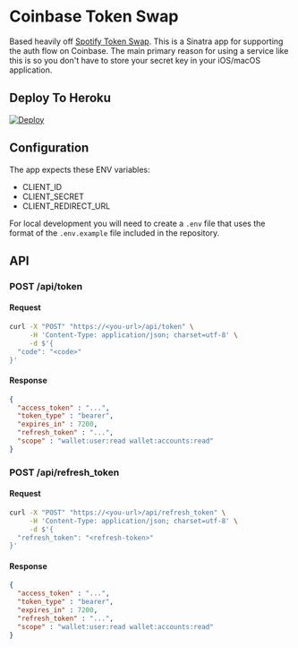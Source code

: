 # Coinbase Token Swap

Based heavily off [Spotify Token Swap](https://github.com/bih/spotify-token-swap-service). This is a Sinatra app for supporting the auth flow on Coinbase. The main primary reason for using a service like this is so you don't have to store your secret key in your iOS/macOS application.

## Deploy To Heroku

[![Deploy](https://www.herokucdn.com/deploy/button.svg)](https://heroku.com/deploy)

## Configuration

The app expects these ENV variables:

- CLIENT_ID
- CLIENT_SECRET
- CLIENT_REDIRECT_URL

For local development you will need to create a `.env` file that uses the format of the `.env.example` file included in the repository.

## API

### POST /api/token

#### Request

```bash
curl -X "POST" "https://<you-url>/api/token" \
     -H 'Content-Type: application/json; charset=utf-8' \
     -d $'{
  "code": "<code>"
}'
```

#### Response

```json
{
  "access_token" : "...",
  "token_type" : "bearer",
  "expires_in" : 7200,
  "refresh_token" : "...",
  "scope" : "wallet:user:read wallet:accounts:read"
}
```

### POST /api/refresh_token

#### Request

```bash
curl -X "POST" "https://<you-url>/api/refresh_token" \
     -H 'Content-Type: application/json; charset=utf-8' \
     -d $'{
  "refresh_token": "<refresh-token>"
}'
```

#### Response

```json
{
  "access_token" : "...",
  "token_type" : "bearer",
  "expires_in" : 7200,
  "refresh_token" : "...",
  "scope" : "wallet:user:read wallet:accounts:read"
}
```
